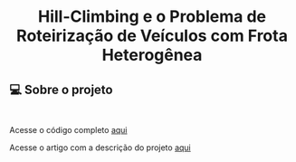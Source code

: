 # <p align="center"> <b> Hill-Climbing e o Problema de Roteirização de Veículos com Frota Heterogênea </b> 

##  💻 Sobre o projeto</br> </br> 

Acesse o código completo <a href="entrega_v10_final.py"> aqui </a>

Acesse o artigo com a descrição do projeto <a href="Artigo - Hill Climbing -  PO2a.docx"> aqui </a>
